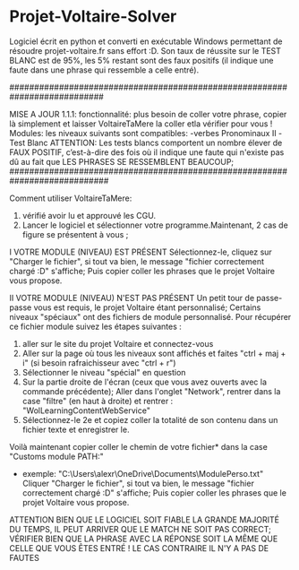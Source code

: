 # Projet-Voltaire-Solver
Logiciel écrit en python et converti en exécutable Windows permettant de résoudre projet-voltaire.fr sans effort :D. 
Son taux de réussite sur le TEST BLANC est de 95%, les 5% restant sont des faux positifs (il indique une faute dans une phrase qui ressemble a celle entré).

###########################################################################

MISE A JOUR 1.1.1:
fonctionnalité: plus besoin de coller votre phrase, copier là simplement et laisser VoltaireTaMere la coller etla vérifier pour vous !
Modules: les niveaux suivants sont compatibles:
-verbes Pronominaux II
-Test Blanc
ATTENTION: Les tests blancs comportent un nombre élever de FAUX POSITIF, 
c’est-à-dire des fois où il indique une faute qui n'existe pas dû au fait que LES PHRASES SE RESSEMBLENT BEAUCOUP;
############################################################################

Comment utiliser VoltaireTaMere:
1) vérifié avoir lu et approuvé les CGU.
2) Lancer le logiciel et sélectionner votre programme.Maintenant, 
2 cas de figure se présentent à vous ;

I VOTRE MODULE (NIVEAU) EST PRÉSENT
Sélectionnez-le, cliquez sur "Charger le fichier", si tout va bien, le message "fichier correctement chargé :D" s'affiche;
Puis copier coller les phrases que le projet Voltaire vous propose.

II VOTRE MODULE (NIVEAU) N'EST PAS PRÉSENT
Un petit tour de passe-passe vous est requis, le projet Voltaire étant personnalisé;
Certains niveaux "spéciaux" ont des fichiers de module personnalisé.
Pour récupérer ce fichier module suivez les étapes suivantes :
1) aller sur le site du projet Voltaire et connectez-vous
2) Aller sur la page où tous les niveaux sont affichés et faites "ctrl + maj + i" (si besoin rafraichisseur avec "ctrl + r")
3) Sélectionner le niveau "spécial" en question
4) Sur la partie droite de l'écran (ceux que vous avez ouverts avec la commande précédente);
Aller dans l'onglet "Network", rentrer dans la case "filtre" (en haut à droite) et rentrer : "WolLearningContentWebService"
5) Sélectionnez-le 2e et copiez coller la totalité de son contenu dans un fichier texte et enregistrer le.

Voilà maintenant copier coller le chemin de votre fichier* dans la case "Customs module PATH:"
* exemple: "C:\Users\alexr\OneDrive\Documents\ModulePerso.txt"
Cliquer "Charger le fichier", si tout va bien, le message "fichier correctement chargé :D" s'affiche;
Puis copier coller les phrases que le projet Voltaire vous propose.

ATTENTION BIEN QUE LE LOGICIEL SOIT FIABLE LA GRANDE MAJORITÉ DU TEMPS, IL PEUT ARRIVER QUE LE MATCH NE SOIT PAS CORRECT;
VÉRIFIER BIEN QUE LA PHRASE AVEC LA RÉPONSE SOIT LA MÊME QUE CELLE QUE VOUS ÊTES ENTRÉ ! LE CAS CONTRAIRE IL N'Y A PAS
DE FAUTES
